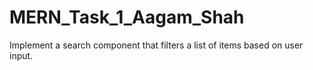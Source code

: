 # MERN_Task_1_Aagam_Shah
 Implement a search component that filters a list of items based on user input.
